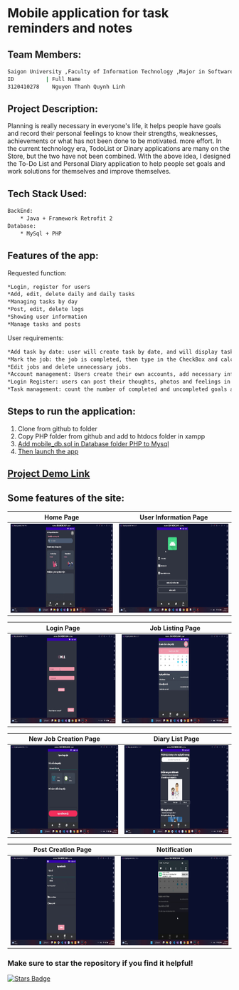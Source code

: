 # Mobile application for task reminders and notes
## Team  Members:
```bash
Saigon University ,Faculty of Information Technology ,Major in Software Engineering
ID          | Full Name
3120410278    Nguyen Thanh Quynh Linh
```
## Project Description:
Planning is really necessary in everyone's life, it helps people have goals and record their personal feelings to know their strengths, weaknesses, achievements or what has not been done to be motivated. more effort. In the current technology era, TodoList or Dinary applications are many on the Store, but the two have not been combined.
With the above idea, I designed the To-Do List and Personal Diary application to help people set goals and work solutions for themselves and improve themselves.
## Tech Stack Used:
```bash
BackEnd:
    * Java + Framework Retrofit 2
Database:
    * MySql + PHP
```
## Features of the app:
Requested function:
```bash
*Login, register for users
*Add, edit, delete daily and daily tasks
*Managing tasks by day
*Post, edit, delete logs
*Showing user information
*Manage tasks and posts
```
User requirements:
```bash
*Add task by date: user will create task by date, and will display task list by date,
*Mark the job: the job is completed, then type in the CheckBox and calculate the number of completed, unfinished and total jobs
*Edit jobs and delete unnecessary jobs.
*Account management: Users create their own accounts, add necessary information and can change their own personal information.
*Login Register: users can post their thoughts, photos and feelings in their personal diary. Users can also edit and delete logs
*Task management: count the number of completed and uncompleted goals and the total number of goals by day
```
## Steps to run the application:
1. Clone from github to folder
2. Copy PHP folder from github and add to htdocs folder in xampp <a href="https://github.com/Quynh-Linh-IT/Mobile_application_for_task_reminders_and_notes.git">
3. Add mobile_db.sql in Database folder PHP to Mysql
4. Then launch the app
## [Project Demo Link](https://www.youtube.com/watch?v=psZ1g9fMfeo)
## Some features of the site:
Home Page                   |                   User Information Page
:---------------------------------:        |      :------------------------------:
<img src="Screenshots/HomePage.jpg" height="200">  | <img src="Screenshots/UserInfo.jpg" height="200">

Login Page                   |                   Job Listing Page
:---------------------------------:        |      :------------------------------:
<img src="Screenshots/Login.jpg" height="200">  | <img src="Screenshots/WorkList.jpg" height="200">

New Job Creation Page                   |                   Diary List Page
:---------------------------------:        |      :------------------------------:
<img src="Screenshots/AddTask.jpg" height="200">  | <img src="Screenshots/ListNotes.jpg" height="200">

Post Creation Page                   |                   Notification
:---------------------------------:        |      :------------------------------:
<img src="Screenshots/addNotes.jpg" height="200">  | <img src="Screenshots/Notification.jpg" height="200">
### Make sure to star the repository if you find it helpful!
<a href="https://github.com/Quynh-Linh-IT/Mobile_application_for_task_reminders_and_notes/stargazers"><img src="https://img.shields.io/github/stars/Quynh-Linh-IT/Mobile_application_for_task_reminders_and_notes?color=yellow" alt="Stars Badge"/></a>